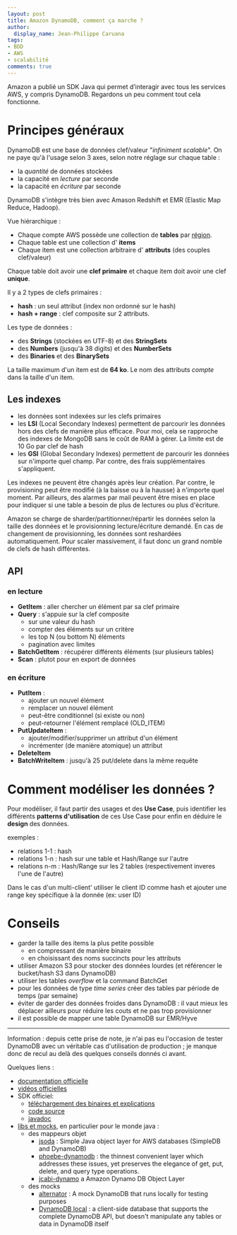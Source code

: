 ```yaml
---
layout: post
title: Amazon DynamoDB, comment ça marche ?
author:
  display_name: Jean-Philippe Caruana
tags:
- BDD
- AWS
- scalabilité
comments: true
---
```


Amazon a publié un SDK Java qui permet d’interagir avec tous les services AWS, y compris DynamoDB. Regardons un peu comment tout cela fonctionne.

# Principes généraux
DynamoDB est une base de données clef/valeur "_infiniment scalable_". On ne paye qu'à l'usage selon 3 axes, selon notre réglage sur chaque table :

* la _quantité_ de données stockées
* la capacité en _lecture_ par seconde
* la capacité en _écriture_ par seconde

DynamoDB s'intègre très bien avec Amason Redshift et EMR (Elastic Map Reduce, Hadoop).

Vue hiérarchique :

* Chaque compte AWS possède une collection de **tables** par [région](https://aws.amazon.com/fr/about-aws/global-infrastructure/).
* Chaque table est une collection d' **items**
* Chaque item est une collection arbitraire d' **attributs** (des couples clef/valeur)

Chaque table doit avoir une **clef primaire** et chaque item doit avoir une clef **unique**.

Il y a 2 types de clefs primaires :

* **hash** : un seul attribut (index non ordonné sur le hash)
* **hash + range** : clef composite sur 2 attributs.

Les type de données :

* des **Strings** (stockées en UTF-8) et des **StringSets**
* des **Numbers** (jusqu'à 38 digits) et des **NumberSets**
* des **Binaries** et des **BinarySets**

La taille maximum d'un item est de **64 ko**. Le nom des attributs _compte_ dans la taille d'un item.

## Les indexes

* les données sont indexées sur les clefs primaires
* les **LSI** (Local Secondary Indexes) permettent de parcourir les données hors des clefs de manière plus efficace. Pour moi, cela se rapproche des indexes de MongoDB sans le coût de RAM à gérer. La limite est de 10 Go par clef de hash
* les **GSI** (Global Secondary Indexes) permettent de parcourir les données sur n'importe quel champ. Par contre, des frais supplémentaires s'appliquent.

Les indexes ne peuvent être changés après leur création. Par contre, le provisioning peut être modifié (à la baisse ou à la hausse) à n'importe quel moment. Par ailleurs, des alarmes par mail peuvent être mises en place pour indiquer si une table a besoin de plus de lectures ou plus d'écriture.

Amazon se charge de sharder/partitionner/répartir les données selon la taille des données et le provisionning lecture/écriture demandé. En cas de changement de provisionning, les données sont reshardées automatiquement. Pour scaler massivement, il faut donc un grand nomble de clefs de hash différentes.

## API
### en lecture

* **GetItem** : aller chercher un élément par sa clef primaire
* **Query** : s'appuie sur la clef composite
    * sur une valeur du hash
    * compter des éléments sur un critère
    * les top N (ou bottom N) éléments
    * pagination avec limites
* **BatchGetItem** : récupérer différents éléments (sur plusieurs tables)
* **Scan** : plutot pour en export de données

### en écriture

* **PutItem** :
    * ajouter un nouvel élément
    * remplacer un nouvel élément
    * peut-être conditionnel (si existe ou non)
    * peut-retourner l'élément remplacé (OLD_ITEM)
* **PutUpdateItem** :
    * ajouter/modifier/supprimer un attribut d'un élément
    * incrémenter (de manière atomique) un attribut
* **DeleteItem**
* **BatchWriteItem** : jusqu'à 25 put/delete dans la même requête

# Comment modéliser les données ?
Pour modéliser, il faut partir des usages et des **Use Case**, puis identifier les différents **patterns d'utilisation** de ces Use Case pour enfin en déduire le **design** des données.

exemples : 

* relations 1-1 : hash 
* relations 1-n : hash sur une table et Hash/Range sur l'autre
* relations n-m : Hash/Range sur les 2 tables (respectivement inveres l'une de l'autre)

Dans le cas d'un multi-client' utiliser le client ID comme hash et ajouter une range key spécifique à la donnée (ex: user ID)

# Conseils

* garder la taille des items la plus petite possible
    * en compressant de manière binaire
    * en choisissant des noms succincts pour les attributs
* utiliser Amazon S3 pour stocker des données lourdes (et référencer le bucket/hash S3 dans DynamoDB)
* utiliser les tables *overflow* et la command BatchGet
* pour les données de type *time series* créer des tables par période de temps (par semaine)
* éviter de garder des données froides dans DynamoDB : il vaut mieux les déplacer ailleurs pour réduire les couts et ne pas trop provisionner
* il est possible de mapper une table DynamoDB sur EMR/Hyve

---- 

Information : depuis cette prise de note, je n'ai pas eu l'occasion de tester DynamoDB avec un véritable cas d'utilisation de production ; je manque donc de recul au delà des quelques conseils donnés ci avant.

Quelques liens :

* [documentation officielle](https://docs.aws.amazon.com/amazondynamodb/latest/developerguide/)
* [vidéos officielles](https://aws.amazon.com/fr/dynamodb/getting-started/)
* SDK officiel:
    * [téléchargement des binaires et explications](http://aws.amazon.com/fr/sdkforjava/) 
    * [code source](https://github.com/aws/aws-sdk-java) 
    * [javadoc](http://docs.aws.amazon.com/AWSJavaSDK/latest/javadoc/com/amazonaws/services/dynamodbv2/package-summary.html)  
* [libs et mocks](http://aws.typepad.com/aws/2012/04/amazon-dynamodb-libraries-mappers-and-mock-implementations-galore.html), en particulier pour le monde java :
    * des mappeurs objet
        * [jsoda](https://github.com/williamw520/jsoda) : Simple Java object layer for AWS databases (SimpleDB and DynamoDB)
        * [phoebe-dynamodb](https://code.google.com/p/phoebe-dynamodb/) : the thinnest convenient layer which addresses these issues, yet preserves the elegance of get, put, delete, and query type operations. 
        * [jcabi-dynamo](http://www.jcabi.com/jcabi-dynamo/) a Amazon Dynamo DB Object Layer
    * des mocks
        * [alternator](https://github.com/mboudreau/Alternator/) : A mock DynamoDB that runs locally for testing purposes
        * [DynamoDB local](http://aws.typepad.com/aws/2013/09/dynamodb-local-for-desktop-development.html) : a client-side database that supports the complete DynamoDB API, but doesn't manipulate any tables or data in DynamoDB itself
